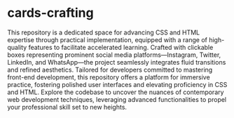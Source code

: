 # cards-crafting
This repository is a dedicated space for advancing CSS and HTML expertise through practical implementation, equipped with a range of high-quality features to facilitate accelerated learning.
Crafted with clickable boxes representing prominent social media platforms—Instagram, Twitter, LinkedIn, and WhatsApp—the project seamlessly integrates fluid transitions and refined aesthetics. 
Tailored for developers committed to mastering front-end development, this repository offers a platform for immersive practice, fostering polished user interfaces and elevating proficiency in CSS and HTML. 
Explore the codebase to uncover the nuances of contemporary web development techniques, leveraging advanced functionalities to propel your professional skill set to new heights.
